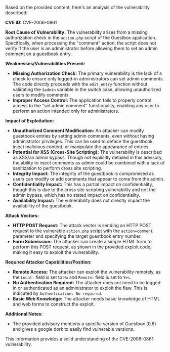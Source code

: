 Based on the provided content, here's an analysis of the vulnerability described:

**CVE ID:** CVE-2006-0861

**Root Cause of Vulnerability:**
The vulnerability arises from a missing authorization check in the `action.php` script of the Guestbox application. Specifically, when processing the "comment" action, the script does not verify if the user is an administrator before allowing them to set an admin comment on a guestbook entry.

**Weaknesses/Vulnerabilities Present:**
- **Missing Authorization Check:** The primary vulnerability is the lack of a check to ensure only logged-in administrators can set admin comments. The code directly proceeds with the `edit_entry` function without validating the `$admin` variable in the switch case, allowing unauthorized users to modify comments.
- **Improper Access Control:** The application fails to properly control access to the "set admin comment" functionality, enabling any user to perform an action intended only for administrators.

**Impact of Exploitation:**
- **Unauthorized Comment Modification:**  An attacker can modify guestbook entries by setting admin comments, even without having administrator privileges. This can be used to deface the guestbook, inject malicious content, or manipulate the appearance of entries.
- **Potential for XSS (Cross-Site Scripting):** The vulnerability is described as XSS/an admin bypass. Though not explicitly detailed in this advisory, the ability to inject comments as admin could be combined with a lack of sanitization to perform cross site scripting. 
- **Integrity Impact:** The integrity of the guestbook is compromised as users can modify or add comments that appear to come from the admin.
- **Confidentiality Impact:** This has a partial impact on confidentiality, though this is due to the cross site scripting vulnerability and not the admin bypass, which has no stated impact on confidentiality. 
- **Availability Impact:** The vulnerability does not directly impact the availability of the guestbook.

**Attack Vectors:**
- **HTTP POST Request:** The attack vector is sending an HTTP POST request to the vulnerable `action.php` script with the `action=comment` parameter and specifying the target guestbook entry number.
- **Form Submission:** The attacker can create a simple HTML form to perform this POST request, as shown in the provided exploit code, making it easy to exploit the vulnerability.

**Required Attacker Capabilities/Position:**
- **Remote Access:** The attacker can exploit the vulnerability remotely, as the `Local:` field is set to `No` and `Remote:` field is set to `Yes`.
- **No Authentication Required:** The attacker does not need to be logged in or authenticated as an administrator to exploit the flaw. This is indicated by `Authentication: No required`.
- **Basic Web Knowledge:**  The attacker needs basic knowledge of HTML and web forms to construct the exploit.

**Additional Notes:**
- The provided advisory mentions a specific version of Guestbox (0.6) and gives a google dork to easily find vulnerable versions.

This information provides a solid understanding of the CVE-2006-0861 vulnerability.